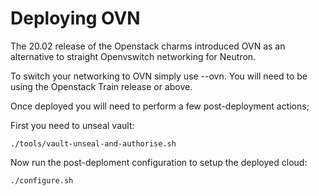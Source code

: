 # Deploying OVN

The 20.02 release of the Openstack charms introduced OVN as an alternative to straight Openvswitch networking for Neutron.

To switch your networking to OVN simply use --ovn. You will need to be using the Openstack Train release or above.

Once deployed you will need to perform a few post-deployment actions;

First you need to unseal vault:

```
./tools/vault-unseal-and-authorise.sh
```

Now run the post-deploment configuration to setup the deployed cloud:

```
./configure.sh
```
